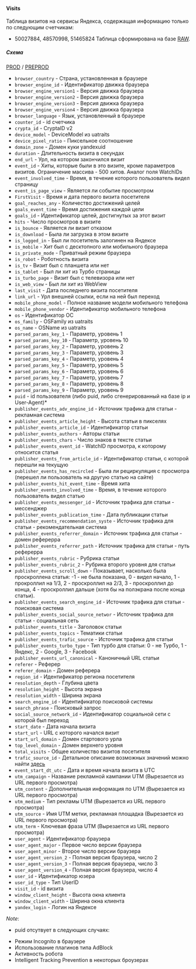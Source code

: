 #### Visits

Таблица визитов на сервисы Яндекса, содержащая информацию только по следующим счетчикам:
- 50027884, 48570998, 51465824
Таблица сформирована на базе [RAW](../../../../raw/yt/statbox/visit_log/README.md).

##### Схема

[PROD](https://yt.yandex-team.ru/hahn/navigation?path=//home/cloud-dwh/data/prod/ods/metrika/visit_log)
/ [PREPROD](https://yt.yandex-team.ru/hahn/navigation?path=//home/cloud-dwh/data/preprod/ods/metrika/visit_log)

- `browser_country`                         - Страна, установленная в браузере
- `browser_engine_id`                       - Идентификатор движка браузера
- `browser_engine_version1`                 - Версия движка браузера
- `browser_engine_version2`                 - Версия движка браузера
- `browser_engine_version3`                 - Версия движка браузера
- `browser_engine_version4`                 - Версия движка браузера
- `browser_language`                        - Язык, установленный в браузере
- `counter_id`                              - id счетчика
- `crypta_id`                               - CryptaID v2
- `device_model`                            - DeviceModel из uatraits
- `device_pixel_ratio`                      - Пиксельное соотношение
- `domain_zone`                             - Домен куки yandexuid
- `duration`                                - Длительность визита в секундах
- `end_url`                                 - Урл, на котором закончился визит
- `event_id`                                - Хиты, которые были в это визите, кроме параметров визитов. Ограничение массива - 500 хитов. Аналог поля WatchIDs
- `event_involved_time`                     - Время, в течение которого пользователь видел страницу
- `event_is_page_view`                      - Является ли событие просмотром
- `FirstVisit`                              - Время и дата первого визита посетителя
- `goal_reaches_any`                        - Количество достижений целей
- `goals_event_time`                        - Время достижения каждой цели
- `goals_id`                                - Идентификатор целей, достигнутых за этот визит
- `hits`                                    - Число просмотров в визите 
- `is_bounce`                               - Является ли визит отказом
- `is_download`                             - Была ли загрузка в этом визите
- `is_logged_in`                            - Был ли посетитель залогинен на Яндексе
- `is_mobile`                               - Хит был с десктопного или мобильного браузера
- `is_private_mode`                         - Приватный режим браузера
- `is_robot`                                - Роботность визита
- `is_tv`                                   - Визит был с планшета или нет
- `is_tablet`                               - Был ли хит из Турбо страницы
- `is_turbo_page`                           - Визит был с телевизора или нет
- `is_web_view`                             - Был ли хит из WebView
- `last_visit`                              - Дата последнего визита посетителя
- `link_url`                                - Урл внешней ссылки, если на ней был переход
- `mobile_phone_model`                      - Полное название модели мобильного телефона
- `mobile_phone_vendor`                     - Идентификатор мобильного телефона
- `os`                                      - Идентификатор ОС
- `os_family`                               - OSFamily из uatraits
- `os_name`                                 - OSName из uatraits
- `parsed_params_key_1`                     - Параметр, уровень 1
- `parsed_params_key_10`                    - Параметр, уровень 10
- `parsed_params_key_2`                     - Параметр, уровень 2
- `parsed_params_key_3`                     - Параметр, уровень 3
- `parsed_params_key_4`                     - Параметр, уровень 4
- `parsed_params_key_5`                     - Параметр, уровень 5
- `parsed_params_key_6`                     - Параметр, уровень 6
- `parsed_params_key_7`                     - Параметр, уровень 7
- `parsed_params_key_8`                     - Параметр, уровень 8
- `parsed_params_key_9`                     - Параметр, уровень 9
- `puid`                                    - id пользователя (либо puid, либо сгенерированный на базе ip и User-Agent)*
- `publisher_events_adv_engine_id`          - Источник трафика для статьи - рекламная система
- `publisher_events_article_height`         - Высота статьи в пикселях
- `publisher_events_article_id`             - Идентификатор статьи
- `publisher_events_authors`                - Авторы статьи
- `publisher_events_chars`                  - Число знаков в тексте статьи
- `publisher_events_event_id`               - WatchID просмотра, к которому относится статья
- `publisher_events_from_article_id`        - Идентификатор статьи, с которой перешли на текущую
- `publisher_events_has_recircled`          - Была ли рециркуляция с просмотра (перешел ли пользователь на другую статью на сайте)
- `publisher_events_hit_event_time`         - Время хита
- `publisher_events_involved_time`          - Время, в течение которого пользователь видел статью
- `publisher_events_messenger_id`           - Источник трафика для статьи - мессенджер
- `publisher_events_publication_time`       - Дата публикации статьи
- `publisher_events_recommendation_syste`   - Источник трафика для статьи - рекомендательная система
- `publisher_events_referrer_domain`        - Источник трафика для статьи - домен реферерра
- `publisher_events_referrer_path`          - Источник трафика для статьи - путь реферерра
- `publisher_events_rubric`                 - Рубрика статьи
- `publisher_events_rubric_2`               - Рубрика второго уровня для статьи
- `publisher_events_scroll_down`            - Показывает, насколько была проскроллена статья: -1 - не была показана, 0 - видел начало, 1 - прокроллил на 1/3, 2 - проскроллил на 2/3, 3 - проскроллил до конца, 4 - проскроллил дальше (хотя бы на полэкрана после конца статьи).
- `publisher_events_search_engine_id`       - Источник трафика для статьи - поисковая система
- `publisher_events_social_source_networ`   - Источник трафика для статьи - социальная сеть
- `publisher_events_title`                  - Заголовок статьи
- `publisher_events_topics`                 - Тематики статьи
- `publisher_events_trafic_source`          - Источник трафика для статьи
- `publisher_events_turbo_type`             - Тип турбо для статьи: 0 - не Турбо, 1 - Яндекс, 2 - Google, 3 - Facebook
- `publisher_events_url_canonical`          - Каноничный URL статьи
- `referer`                                 - Реферер
- `referer_domain`                          - Домен реферера
- `region_id`                               - Идентификатор региона посетителя
- `resolution_depth`                        - Глубина цвета
- `resolution_height`                       - Высота экрана
- `resolution_width`                        - Ширина экрана
- `search_engine_id`                        - Идентификатор поисковой системы
- `search_phrase`                           - Поисковый запрос
- `social_source_network_id`                - Идентификатор социальной сети с которой был переход
- `start_date`                              - Дата начала визита
- `start_url`                               - URL с которого начался визит
- `start_url_domain`                        - Домен стартового урла
- `top_level_domain`                        - Домен верхнего уровня
- `total_visits`                            - Общее количество визитов посетителя
- `trafic_source_id`                        - Детальное описание возможных значений можно найти [здесь](https://wiki.yandex-team.ru/jandexmetrika/data/metrikatables/visits/traficsourceid/?from=%2Fjandexmetrika%2Fdoc%2Fvisordfd%2Fmtlog%2Fvisits%2FTraficSourceID%2F)
- `event_start_dt_utc`                      - Дата и время начала визита в UTC
- `utm_campaign`                            - Название рекламной кампании UTM (Вырезается из URL первого просмотра)
- `utm_content`                             - Дополнительная информация по UTM (Вырезается из URL первого просмотра)
- `utm_medium`                              - Тип рекламы UTM (Вырезается из URL первого просмотра)
- `utm_source`                              - Имя UTM метки, рекламная площадка (Вырезается из URL первого просмотра)
- `utm_term`                                - Ключевая фраза UTM (Вырезается из URL первого просмотра)
- `user_agent`                              - Идентификатор браузера
- `user_agent_major`                        - Первое число версии браузера
- `user_agent_minor`                        - Второе число версии браузера
- `user_agent_version_2`                    - Полная версия браузера, число 2
- `user_agent_version_3`                    - Полная версия браузера, число 3
- `user_agent_version_4`                    - Полная версия браузера, число 4
- `user_id`                                 - Идентификатор юзера
- `user_id_type`                            - Тип UserID
- `visit_id`                                - id визита
- `window_client_height`                    - Высота окна клиента
- `window_client_width`                     - Ширина окна клиента
- `yandex_login`                            - Логин на Яндексе

_Note_:
* puid отсутвует в следующих случаях:
- Режим Incognito в браузере
- Использование плагинов типа AdBlock
- Активность робота
- Intelligent Tracking Prevention в некоторых броузерах
